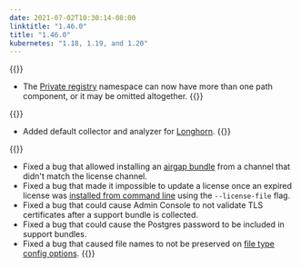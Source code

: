 ```yaml
---
date: 2021-07-02T10:30:14-08:00
linktitle: "1.46.0"
title: "1.46.0"
kubernetes: "1.18, 1.19, and 1.20"
---
```

{{<features>}}
* The [Private registry](/kotsadm/registries/self-hosted-registry/) namespace can now have more than one path component, or it may be omitted altogether.
{{</features>}}

{{<changes>}}
* Added default collector and analyzer for [Longhorn](https://longhorn.io).
{{</changes>}}

{{<fixes>}}
* Fixed a bug that allowed installing an [airgap bundle](/kotsadm/installing/airgap-packages/) from a channel that didn't match the license channel.
* Fixed a bug that made it impossible to update a license once an expired license was [installed from command line](/kots-cli/install/) using the `--license-file` flag.
* Fixed a bug that could cause Admin Console to not validate TLS certificates after a support bundle is collected.
* Fixed a bug that could cause the Postgres password to be included in support bundles.
* Fixed a bug that caused file names to not be preserved on [file type config options](/reference/v1beta1/config/#file).
{{</fixes>}}
